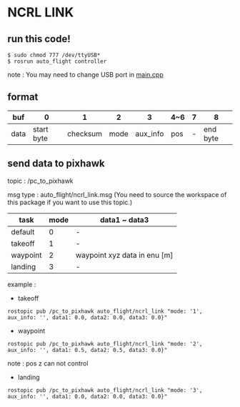 # NCRL LINK

## run this code!

```bash=
$ sudo chmod 777 /dev/ttyUSB* 
$ rosrun auto_flight controller
```

note : You may need to change USB port in [main.cpp](src/main.cpp)


## format 

buf|0| 1| 2| 3|4~6|7|8
---|---|---|---|--|--|--|-
data|start byte| checksum|mode |aux_info|pos|-|end byte

## send data to pixhawk 

topic : /pc_to_pixhawk 

msg type : auto_flight/ncrl_link.msg (You need to source the workspace of this package if you want to use this topic.)


task | mode | data1 ~ data3 |  
--|--|--
default | 0 | -
takeoff | 1 | -
waypoint | 2 |waypoint xyz data in enu [m]
landing | 3 | -


example :

- takeoff 

```bash=
rostopic pub /pc_to_pixhawk auto_flight/ncrl_link "mode: '1', aux_info: '', data1: 0.0, data2: 0.0, data3: 0.0}"
```

- waypoint 

```bash=
rostopic pub /pc_to_pixhawk auto_flight/ncrl_link "mode: '2', aux_info: '', data1: 0.5, data2: 0.5, data3: 0.0}"
```

note : pos z can not control

- landing 

```bash=
rostopic pub /pc_to_pixhawk auto_flight/ncrl_link "mode: '3', aux_info: '', data1: 0.0, data2: 0.0, data3: 0.0}"
```




